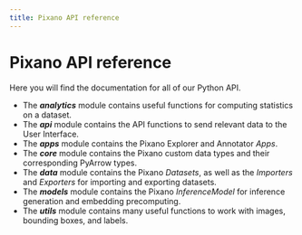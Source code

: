 ```yaml
---
title: Pixano API reference
---
```


# Pixano API reference

Here you will find the documentation for all of our Python API.

- The ***analytics*** module contains useful functions for computing statistics on a dataset.
- The ***api*** module contains the API functions to send relevant data to the User Interface.
- The ***apps*** module contains the Pixano Explorer and Annotator *Apps*.
- The ***core*** module contains the Pixano custom data types and their corresponding PyArrow types.
- The ***data*** module contains the Pixano *Datasets*, as well as the *Importers* and *Exporters* for importing and exporting datasets.
- The ***models*** module contains the Pixano *InferenceModel* for inference generation and embedding precomputing.
- The ***utils*** module contains many useful functions to work with images, bounding boxes, and labels.
